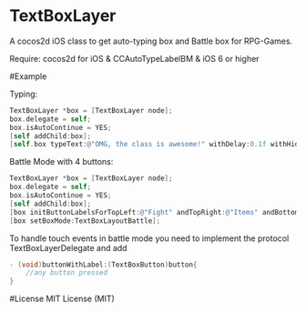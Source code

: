 TextBoxLayer
==============

A cocos2d iOS class to get auto-typing box and Battle box for RPG-Games.

Require: cocos2d for iOS & CCAutoTypeLabelBM & iOS 6 or higher

#Example

Typing:
```Objective-C
TextBoxLayer *box = [TextBoxLayer node];
box.delegate = self;
box.isAutoContinue = YES;
[self addChild:box];
[self.box typeText:@"OMG, the class is awesome!" withDelay:0.1f withHide:NO];
```
Battle Mode with 4 buttons:
```Objective-C
TextBoxLayer *box = [TextBoxLayer node];
box.delegate = self;
box.isAutoContinue = YES;
[self addChild:box];
[box initButtonLabelsForTopLeft:@"Fight" andTopRight:@"Items" andBottomLeft:@"Switch" andBottomRight:@"Escape"];
[box setBoxMode:TextBoxLayoutBattle];
```

To handle touch events in battle mode you need to implement the protocol TextBoxLayerDelegate and add
```Objective-C
- (void)buttonWithLabel:(TextBoxButton)button{
    //any button pressed
}
```

#License
MIT License (MIT)

